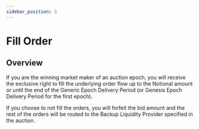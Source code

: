 ```yaml
---
sidebar_position: 3
---
```


# Fill Order

## Overview

If you are the winning market maker of an auction epoch, you will receive the exclusive right to fill the underlying order flow up to the Notional amount or until the end of the Generic Epoch Delivery Period (or Genesis Epoch Delivery Period for the first epoch).

If you choose to not fill the orders, you will forfeit the bid amount and the rest of the orders will be routed to the Backup Liquidity Provider specified in the auction.

<!-- ## A Fill Order Example

=== "TypeScript"

    ``` ts
    TODO
    ```

=== "Python"

    ``` python
    TODO
    ```

=== "Rust"

    ``` rust
    TODO
    ``` -->
